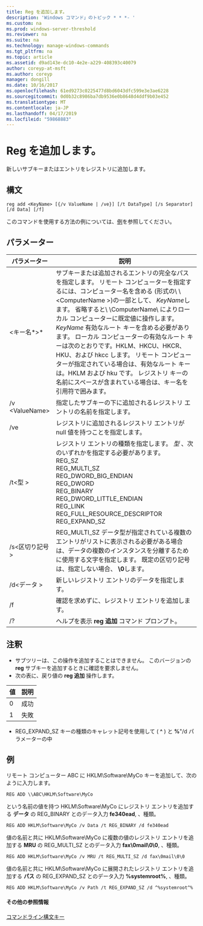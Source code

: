```yaml
---
title: Reg を追加します。
description: 'Windows コマンド」のトピック * * *- '
ms.custom: na
ms.prod: windows-server-threshold
ms.reviewer: na
ms.suite: na
ms.technology: manage-windows-commands
ms.tgt_pltfrm: na
ms.topic: article
ms.assetid: d9ad143e-dc10-4e2e-a229-408393c40079
author: coreyp-at-msft
ms.author: coreyp
manager: dongill
ms.date: 10/16/2017
ms.openlocfilehash: 61ed9273c0225477d8bd6043dfc599e3e3ae6228
ms.sourcegitcommit: 0d0b32c8986ba7db9536e0b8648d4ddf9b03e452
ms.translationtype: MT
ms.contentlocale: ja-JP
ms.lasthandoff: 04/17/2019
ms.locfileid: "59868883"
---
```

# <a name="reg-add"></a>Reg を追加します。


新しいサブキーまたはエントリをレジストリに追加します。

## <a name="syntax"></a>構文

```
reg add <KeyName> [{/v ValueName | /ve}] [/t DataType] [/s Separator] [/d Data] [/f]
```
このコマンドを使用する方法の例については、[例](#BKMK_examples)を参照してください。

## <a name="parameters"></a>パラメーター

|パラメーター|説明|
|---------|-----------|
|\<キー名*>*|サブキーまたは追加されるエントリの完全なパスを指定します。 リモート コンピューターを指定するには、コンピューター名を含める (形式の\\ \\ \<ComputerName >\)の一部として、 *KeyName*します。 省略すると\\ \\ComputerName\ によりローカル コンピューターに既定値に操作します。 *KeyName* 有効なルート キーを含める必要があります。 ローカル コンピューターの有効なルート キーは次のとおりです。HKLM、HKCU、HKCR、HKU、および hkcc します。 リモート コンピューターが指定されている場合は、有効なルート キーは。HKLM および hku です。 レジストリ キーの名前にスペースが含まれている場合は、キー名を引用符で囲みます。|
|/v \<ValueName>|指定したサブキーの下に追加されるレジストリ エントリの名前を指定します。|
|/ve|レジストリに追加されるレジストリ エントリが null 値を持つことを指定します。|
|/t\<型 >|レジストリ エントリの種類を指定します。 *型* 、次のいずれかを指定する必要があります。</br>REG_SZ</br>REG_MULTI_SZ</br>REG_DWORD_BIG_ENDIAN</br>REG_DWORD</br>REG_BINARY</br>REG_DWORD_LITTLE_ENDIAN</br>REG_LINK</br>REG_FULL_RESOURCE_DESCRIPTOR</br>REG_EXPAND_SZ|
|/s\<区切り記号 >|REG_MULTI_SZ データ型が指定されている複数のエントリがリストに表示される必要がある場合は、データの複数のインスタンスを分離するために使用する文字を指定します。 既定の区切り記号は、指定しない場合、 **\0**します。|
|/d\<データ >|新しいレジストリ エントリのデータを指定します。|
|/f|確認を求めずに、レジストリ エントリを追加します。|
|/?|ヘルプを表示 **reg 追加** コマンド プロンプト。|

## <a name="remarks"></a>注釈

-   サブツリーは、この操作を追加することはできません。 このバージョンの **reg** サブキーを追加するときに確認を要求しません。
-   次の表に、戻り値の **reg 追加** 操作します。

|値|説明|
|-----|-----------|
|0|成功|
|1|失敗|
-   REG_EXPAND_SZ キーの種類のキャレット記号を使用して ( **^** ) と **%**"/d パラメーターの中

## <a name="BKMK_examples"></a>例

リモート コンピューター ABC に HKLM\Software\MyCo キーを追加して、次のように入力します。
```
REG ADD \\ABC\HKLM\Software\MyCo
```
という名前の値を持つ HKLM\Software\MyCo にレジストリ エントリを追加する **データ** の REG_BINARY とのデータ入力 **fe340ead**, 、種類。
```
REG ADD HKLM\Software\MyCo /v Data /t REG_BINARY /d fe340ead
```
値の名前と共に HKLM\Software\MyCo に複数の値のレジストリ エントリを追加する **MRU** の REG_MULTI_SZ とのデータ入力 **fax\0mail\0\0**, 、種類。
```
REG ADD HKLM\Software\MyCo /v MRU /t REG_MULTI_SZ /d fax\0mail\0\0
```
値の名前と共に HKLM\Software\MyCo に展開されたレジストリ エントリを追加する **パス** の REG_EXPAND_SZ とのデータ入力 **%systemroot%**, 、種類。
```
REG ADD HKLM\Software\MyCo /v Path /t REG_EXPAND_SZ /d ^%systemroot^%
```

#### <a name="additional-references"></a>その他の参照情報

[コマンドライン構文キー](command-line-syntax-key.md)
